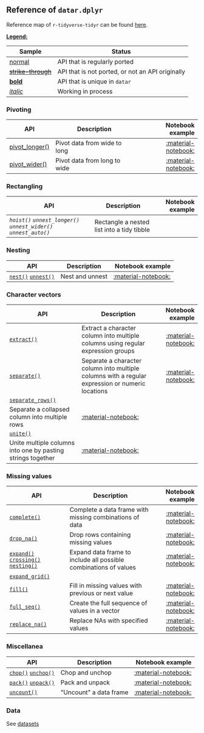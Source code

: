 <style>
.md-typeset__table {
   min-width: 100%;
}

.md-typeset table:not([class]) {
    display: table;
    max-width: 80%;
}
</style>

## Reference of `datar.dplyr`

Reference map of `r-tidyverse-tidyr` can be found [here][1].

<u>**Legend:**</u>

|Sample|Status|
|---|---|
|[normal]()|API that is regularly ported|
|<s>[strike-through]()</s>|API that is not ported, or not an API originally|
|[**bold**]()|API that is unique in `datar`|
|[_italic_]()|Working in process|

### Pivoting

|API|Description|Notebook example|
|---|---|---:|
|[pivot_longer()][26]|Pivot data from wide to long|[:material-notebook:][27]|
|[pivot_wider()][28]|Pivot data from long to wide|[:material-notebook:][29]|

### Rectangling

|API|Description|Notebook example|
|---|---|---:|
|_`hoist()`_ _`unnest_longer()`_ _`unnest_wider()`_ _`unnest_auto()`_|Rectangle a nested list into a tidy tibble||

### Nesting

|API|Description|Notebook example|
|---|---|---:|
|[`nest()`][9] [`unnest()`][10]|Nest and unnest|[:material-notebook:][11]|

### Character vectors

|API|Description|Notebook example|
|---|---|---:|
|[`extract()`][22]|Extract a character column into multiple columns using regular expression groups|[:material-notebook:][23]|
|[`separate()`][30]|Separate a character column into multiple columns with a regular expression or numeric locations|[:material-notebook:][31]|
|[`separate_rows()`][34]|
Separate a collapsed column into multiple rows|[:material-notebook:][35]|
|[`unite()`][36]|
Unite multiple columns into one by pasting strings together|[:material-notebook:][37]|

### Missing values

|API|Description|Notebook example|
|---|---|---:|
|[`complete()`][18]|Complete a data frame with missing combinations of data|[:material-notebook:][19]|
|[`drop_na()`][20]|Drop rows containing missing values|[:material-notebook:][21]|
|[`expand()`][12] [`crossing()`][13] [`nesting()`][14]|Expand data frame to include all possible combinations of values|[:material-notebook:][15]|
|[`expand_grid()`][16]|
|[`fill()`][24]|Fill in missing values with previous or next value|[:material-notebook:][25]|
|[`full_seq()`][40]|Create the full sequence of values in a vector|[:material-notebook:][41]|
|[`replace_na()`][38]|Replace NAs with specified values|[:material-notebook:][39]|

### Miscellanea

|API|Description|Notebook example|
|---|---|---:|
|[`chop()`][3] [`unchop()`][4]|Chop and unchop|[:material-notebook:][5]|
|[`pack()`][6] [`unpack()`][7]|Pack and unpack|[:material-notebook:][8]|
|[`uncount()`][32]|"Uncount" a data frame|[:material-notebook:][33]|

### Data

See [datasets][2]

[1]: https://tidyr.tidyverse.org/reference/index.html
[2]: ../datasets
[3]: ../../api/datar.tidyr.chop/#datar.tidyr.chop.chop
[4]: ../../api/datar.tidyr.chop/#datar.tidyr.chop.unchop
[5]: ../../notebooks/chop
[6]: ../../api/datar.tidyr.pack/#datar.tidyr.pack.pack
[7]: ../../api/datar.tidyr.pack/#datar.tidyr.pack.unpack
[8]: ../../notebooks/chop
[9]: ../../api/datar.tidyr.nest/#datar.tidyr.nest.nest
[10]: ../../api/datar.tidyr.nest/#datar.tidyr.nest.unnest
[11]: ../../notebooks/nest
[12]: ../../api/datar.tidyr.expand/#datar.tidyr.expand.expand
[13]: ../../api/datar.tidyr.expand/#datar.tidyr.expand.crossing
[14]: ../../api/datar.tidyr.expand/#datar.tidyr.expand.nesting
[15]: ../../notebooks/expand
[16]: ../../api/datar.tidyr.expand/#datar.tidyr.expand.expand_grid
[17]: ../../notebooks/expand_grid
[18]: ../../api/datar.tidyr.complete/#datar.tidyr.complete.complete
[19]: ../../notebooks/complete
[20]: ../../api/datar.tidyr.drop_na/#datar.tidyr.drop_na.drop_na
[21]: ../../notebooks/drop_na
[22]: ../../api/datar.tidyr.extract/#datar.tidyr.extract.extract
[23]: ../../notebooks/extract
[24]: ../../api/datar.tidyr.fill/#datar.tidyr.fill.fill
[25]: ../../notebooks/fill
[26]: ../../api/datar.tidyr.pivot_long/#datar.tidyr.pivot_long.pivot_longer
[27]: ../../notebooks/pivot_longer
[28]: ../../api/datar.tidyr.pivot_wide/#datar.tidyr.pivot_wide.pivot_wider
[29]: ../../notebooks/pivot_wider
[30]: ../../api/datar.tidyr.separate/#datar.tidyr.separate.separate
[31]: ../../notebooks/separate
[32]: ../../api/datar.tidyr.uncount/#datar.tidyr.uncount.uncount
[33]: ../../notebooks/uncount
[34]: ../../api/datar.tidyr.separate/#datar.tidyr.separate.separate_rows
[35]: ../../notebooks/separate
[36]: ../../api/datar.tidyr.unite/#datar.tidyr.unite.unite
[37]: ../../notebooks/unite
[38]: ../../api/datar.tidyr.replace_na/#datar.tidyr.replace_na.replace_na
[39]: ../../notebooks/replace_na
[40]: ../../api/datar.tidyr.funcs/#datar.tidyr.funcs.full_seq
[41]: ../../notebooks/full_seq
